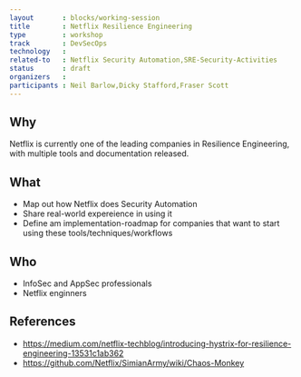 ```yaml
---
layout       : blocks/working-session
title        : Netflix Resilience Engineering
type         : workshop
track        : DevSecOps
technology   :
related-to   : Netflix Security Automation,SRE-Security-Activities
status       : draft
organizers   :
participants : Neil Barlow,Dicky Stafford,Fraser Scott
---
```



## Why

Netflix is currently one of the leading companies in Resilience Engineering, with multiple tools and documentation released.

## What

 - Map out how Netflix does Security Automation
 - Share real-world expereience in using it
 - Define am implementation-roadmap for companies that want to start using these tools/techniques/workflows

## Who

 - InfoSec and AppSec professionals
 - Netflix enginners


## References

 - https://medium.com/netflix-techblog/introducing-hystrix-for-resilience-engineering-13531c1ab362
 - https://github.com/Netflix/SimianArmy/wiki/Chaos-Monkey